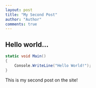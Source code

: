 ```yaml
--- 
layout: post
title: "My Second Post"
author: "Author"
comments: true
---
```


## Hello world...

```cs
static void Main() 
{
    Console.WriteLine("Hello World!");
}
```


This is my second post on the site!